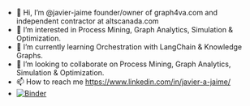 - 👋 Hi, I’m @javier-jaime founder/owner of graph4va.com and independent contractor at altscanada.com
- 👀 I’m interested in Process Mining, Graph Analytics, Simulation & Optimization.
- 🌱 I’m currently learning Orchestration with LangChain & Knowledge Graphs.
- 💞️ I’m looking to collaborate on Process Mining, Graph Analytics, Simulation & Optimization.
- 📫 How to reach me https://www.linkedin.com/in/javier-a-jaime/
- [![Binder](https://mybinder.org/badge_logo.svg)](https://mybinder.org/v2/gh/javier-jaime/Tool-Crib/HEAD)

<!---
javier-jaime/javier-jaime is a ✨ special ✨ repository because its `README.md` (this file) appears on your GitHub profile.
You can click the Preview link to take a look at your changes.
--->
